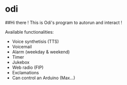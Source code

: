 # odi

##Hi there !
This is Odi's program to autorun and interact !

Available functionalities:

* Voice synthetisis (TTS)
* Voicemail
* Alarm (weekday & weekend)
* Timer
* Jukebox
* Web radio (FIP)
* Exclamations
* Can control an Arduino (Max...)
